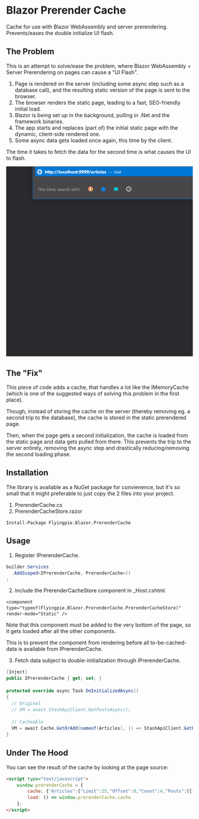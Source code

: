 # Blazor Prerender Cache
Cache for use with Blazor WebAssembly and server prerendering. Prevents/eases the double initialize UI flash.

## The Problem
This is an attempt to solve/ease the problem, where Blazor WebAssembly + Server Prerendering on pages can cause a "UI Flash".

1. Page is rendered on the server (including some async step such as a database call), and the resulting static version of the page is sent to the browser.
2. The browser renders the static page, leading to a fast, SEO-friendly initial load.
3. Blazor is being set up in the background, pulling in .Net and the framework binaries.
4. The app starts and replaces (part of) the initial static page with the dynamic, client-side rendered one.
5. Some async data gets loaded once again, this time by the client.

The time it takes to fetch the data for the second time is what causes the UI to flash.

![The Problem](https://github.com/flyingpie/blazor-prerender-cache/raw/dev/img/DoubleLoad.gif)

## The "Fix"

This piece of code adds a cache, that handles a lot like the IMemoryCache (which is one of the suggested ways of solving this problem in the first place).

Though, instead of storing the cache on the server (thereby removing eg. a second trip to the database), the cache is stored in the static prerendered page.

Then, when the page gets a second initialization, the cache is loaded from the static page and data gets pulled from there.
This prevents the trip to the server entirely, removing the async step and drastically reducing/removing the second loading phase.

## Installation

The library is available as a NuGet package for convienence, but it's so small that it might preferable to just copy the 2 files into your project.

1. PrerenderCache.cs
2. PrerenderCacheStore.razor

```
Install-Package Flyingpie.Blazor.PrerenderCache
```

## Usage

1. Register IPrerenderCache.

```csharp
builder.Services
  .AddScoped<IPrerenderCache, PrerenderCache>()
;
```

2. Include the PrerenderCacheStore component in _Host.cshtml.

```cshtml
<component type="typeof(Flyingpie.Blazor.PrerenderCache.PrerenderCacheStore)" render-mode="Static" />
```

Note that this component must be added to the very bottom of the page, so it gets loaded after all the other components.

This is to prevent the component from rendering before all to-be-cached-data is available from IPrerenderCache.

3. Fetch data subject to double-initialization through IPrerenderCache.

```csharp
[Inject]
public IPrerenderCache { get; set; }

protected override async Task OnInitializedAsync()
{
  // Original
  // VM = await StashApiClient.GetPostsAsync();

  // Cacheable
  VM = await Cache.GetOrAdd(nameof(Articles), () => StashApiClient.GetPostsAsync());
}
```

## Under The Hood

You can see the result of the cache by looking at the page source:

```html
<script type="text/javascript">
	window.prerenderCache = {
		cache: {"Articles":{"Limit":25,"Offset":0,"Count":4,"Posts":[{"Id":"37af5802-7ea4-4def-b090-5bd4ebf4dabc", ... }]}},
		load: () => window.prerenderCache.cache
	};
</script>
```
